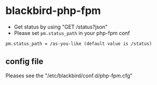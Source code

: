 blackbird-php-fpm
===============

* Get status by using "GET /status?json"
* Please set `pm.status_path` in your php-fpm conf

```
pm.status_path = /as-you-like (default value is /status)
```

config file
-----------

Pleases see the "/etc/blackbird/conf.d/php-fpm.cfg"
